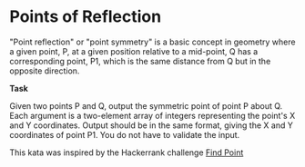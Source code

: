 # Points of Reflection

"Point reflection" or "point symmetry" is a basic concept in geometry where a given point, P, at a given position
relative to a mid-point, Q has a corresponding point, P1, which is the same distance from Q but in the opposite
direction.

**Task**

Given two points P and Q, output the symmetric point of point P about Q. Each argument is a two-element array of
integers representing the point's X and Y coordinates. Output should be in the same format, giving the X and Y
coordinates of point P1. You do not have to validate the input.

This kata was inspired by the Hackerrank
challenge [Find Point](https://www.hackerrank.com/challenges/find-point/problem)
